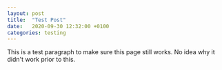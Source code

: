 ```yaml
---
layout: post
title:  "Test Post"
date:   2020-09-30 12:32:00 +0100
categories: testing 
---
```


This is a test paragraph to make sure this page still works. No idea why it didn't work prior to this.
